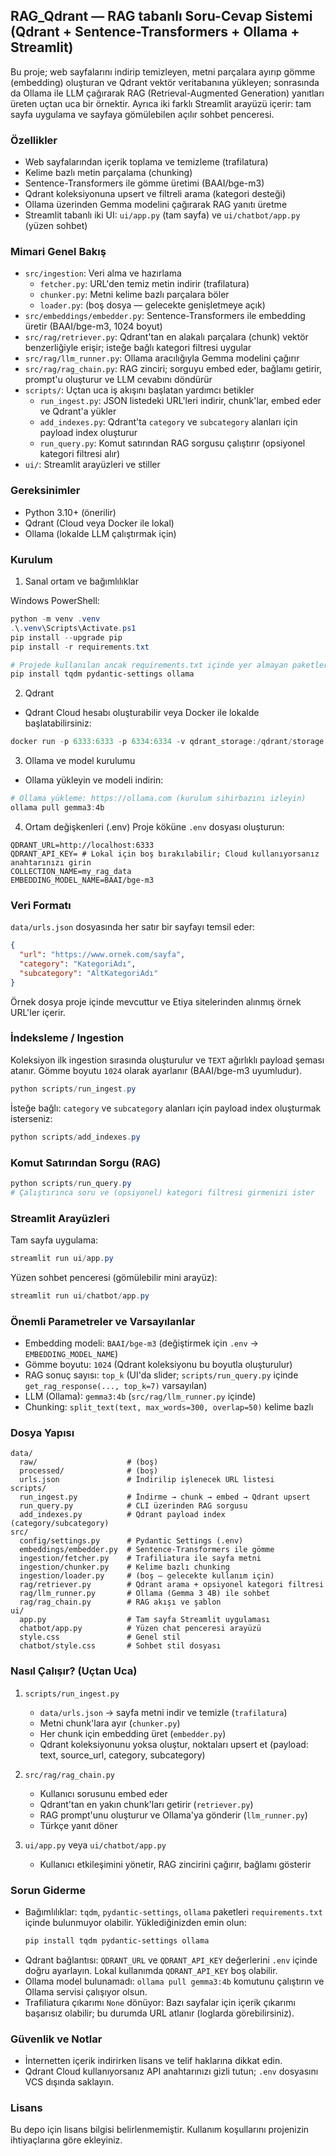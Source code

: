 ## RAG_Qdrant — RAG tabanlı Soru-Cevap Sistemi (Qdrant + Sentence-Transformers + Ollama + Streamlit)

Bu proje; web sayfalarını indirip temizleyen, metni parçalara ayırıp gömme (embedding) oluşturan ve Qdrant vektör veritabanına yükleyen; sonrasında da Ollama ile LLM çağırarak RAG (Retrieval-Augmented Generation) yanıtları üreten uçtan uca bir örnektir. Ayrıca iki farklı Streamlit arayüzü içerir: tam sayfa uygulama ve sayfaya gömülebilen açılır sohbet penceresi.


### Özellikler
- Web sayfalarından içerik toplama ve temizleme (trafilatura)
- Kelime bazlı metin parçalama (chunking)
- Sentence-Transformers ile gömme üretimi (BAAI/bge-m3)
- Qdrant koleksiyonuna upsert ve filtreli arama (kategori desteği)
- Ollama üzerinden Gemma modelini çağırarak RAG yanıtı üretme
- Streamlit tabanlı iki UI: `ui/app.py` (tam sayfa) ve `ui/chatbot/app.py` (yüzen sohbet)


### Mimari Genel Bakış
- `src/ingestion`: Veri alma ve hazırlama
  - `fetcher.py`: URL'den temiz metin indirir (trafilatura)
  - `chunker.py`: Metni kelime bazlı parçalara böler
  - `loader.py`: (boş dosya — gelecekte genişletmeye açık)
- `src/embeddings/embedder.py`: Sentence-Transformers ile embedding üretir (BAAI/bge-m3, 1024 boyut)
- `src/rag/retriever.py`: Qdrant'tan en alakalı parçalara (chunk) vektör benzerliğiyle erişir; isteğe bağlı kategori filtresi uygular
- `src/rag/llm_runner.py`: Ollama aracılığıyla Gemma modelini çağırır
- `src/rag/rag_chain.py`: RAG zinciri; sorguyu embed eder, bağlamı getirir, prompt'u oluşturur ve LLM cevabını döndürür
- `scripts/`: Uçtan uca iş akışını başlatan yardımcı betikler
  - `run_ingest.py`: JSON listedeki URL'leri indirir, chunk'lar, embed eder ve Qdrant'a yükler
  - `add_indexes.py`: Qdrant'ta `category` ve `subcategory` alanları için payload index oluşturur
  - `run_query.py`: Komut satırından RAG sorgusu çalıştırır (opsiyonel kategori filtresi alır)
- `ui/`: Streamlit arayüzleri ve stiller


### Gereksinimler
- Python 3.10+ (önerilir)
- Qdrant (Cloud veya Docker ile lokal)
- Ollama (lokalde LLM çalıştırmak için)


### Kurulum
1) Sanal ortam ve bağımlılıklar

Windows PowerShell:
```powershell
python -m venv .venv
.\.venv\Scripts\Activate.ps1
pip install --upgrade pip
pip install -r requirements.txt

# Projede kullanılan ancak requirements.txt içinde yer almayan paketler:
pip install tqdm pydantic-settings ollama
```

2) Qdrant
- Qdrant Cloud hesabı oluşturabilir veya Docker ile lokalde başlatabilirsiniz:
```powershell
docker run -p 6333:6333 -p 6334:6334 -v qdrant_storage:/qdrant/storage qdrant/qdrant
```

3) Ollama ve model kurulumu
- Ollama yükleyin ve modeli indirin:
```powershell
# Ollama yükleme: https://ollama.com (kurulum sihirbazını izleyin)
ollama pull gemma3:4b
```

4) Ortam değişkenleri (.env)
Proje köküne `.env` dosyası oluşturun:
```dotenv
QDRANT_URL=http://localhost:6333
QDRANT_API_KEY= # Lokal için boş bırakılabilir; Cloud kullanıyorsanız anahtarınızı girin
COLLECTION_NAME=my_rag_data
EMBEDDING_MODEL_NAME=BAAI/bge-m3
```


### Veri Formatı
`data/urls.json` dosyasında her satır bir sayfayı temsil eder:
```json
{
  "url": "https://www.ornek.com/sayfa",
  "category": "KategoriAdı",
  "subcategory": "AltKategoriAdı"
}
```
Örnek dosya proje içinde mevcuttur ve Etiya sitelerinden alınmış örnek URL'ler içerir.


### İndeksleme / Ingestion
Koleksiyon ilk ingestion sırasında oluşturulur ve `TEXT` ağırlıklı payload şeması atanır. Gömme boyutu `1024` olarak ayarlanır (BAAI/bge-m3 uyumludur).

```powershell
python scripts/run_ingest.py
```

İsteğe bağlı: `category` ve `subcategory` alanları için payload index oluşturmak isterseniz:
```powershell
python scripts/add_indexes.py
```


### Komut Satırından Sorgu (RAG)
```powershell
python scripts/run_query.py
# Çalıştırınca soru ve (opsiyonel) kategori filtresi girmenizi ister
```


### Streamlit Arayüzleri
Tam sayfa uygulama:
```powershell
streamlit run ui/app.py
```

Yüzen sohbet penceresi (gömülebilir mini arayüz):
```powershell
streamlit run ui/chatbot/app.py
```


### Önemli Parametreler ve Varsayılanlar
- Embedding modeli: `BAAI/bge-m3` (değiştirmek için `.env` → `EMBEDDING_MODEL_NAME`)
- Gömme boyutu: `1024` (Qdrant koleksiyonu bu boyutla oluşturulur)
- RAG sonuç sayısı: `top_k` (UI'da slider; `scripts/run_query.py` içinde `get_rag_response(..., top_k=7)` varsayılan)
- LLM (Ollama): `gemma3:4b` (`src/rag/llm_runner.py` içinde)
- Chunking: `split_text(text, max_words=300, overlap=50)` kelime bazlı


### Dosya Yapısı
```text
data/
  raw/                    # (boş)
  processed/              # (boş)
  urls.json               # İndirilip işlenecek URL listesi
scripts/
  run_ingest.py           # İndirme → chunk → embed → Qdrant upsert
  run_query.py            # CLI üzerinden RAG sorgusu
  add_indexes.py          # Qdrant payload index (category/subcategory)
src/
  config/settings.py      # Pydantic Settings (.env)
  embeddings/embedder.py  # Sentence-Transformers ile gömme
  ingestion/fetcher.py    # Trafiliatura ile sayfa metni
  ingestion/chunker.py    # Kelime bazlı chunking
  ingestion/loader.py     # (boş — gelecekte kullanım için)
  rag/retriever.py        # Qdrant arama + opsiyonel kategori filtresi
  rag/llm_runner.py       # Ollama (Gemma 3 4B) ile sohbet
  rag/rag_chain.py        # RAG akışı ve şablon
ui/
  app.py                  # Tam sayfa Streamlit uygulaması
  chatbot/app.py          # Yüzen chat penceresi arayüzü
  style.css               # Genel stil
  chatbot/style.css       # Sohbet stil dosyası
```


### Nasıl Çalışır? (Uçtan Uca)
1) `scripts/run_ingest.py`
   - `data/urls.json` → sayfa metni indir ve temizle (`trafilatura`)
   - Metni chunk'lara ayır (`chunker.py`)
   - Her chunk için embedding üret (`embedder.py`)
   - Qdrant koleksiyonunu yoksa oluştur, noktaları upsert et (payload: text, source_url, category, subcategory)

2) `src/rag/rag_chain.py`
   - Kullanıcı sorusunu embed eder
   - Qdrant'tan en yakın chunk'ları getirir (`retriever.py`)
   - RAG prompt'unu oluşturur ve Ollama'ya gönderir (`llm_runner.py`)
   - Türkçe yanıt döner

3) `ui/app.py` veya `ui/chatbot/app.py`
   - Kullanıcı etkileşimini yönetir, RAG zincirini çağırır, bağlamı gösterir


### Sorun Giderme
- Bağımlılıklar: `tqdm`, `pydantic-settings`, `ollama` paketleri `requirements.txt` içinde bulunmuyor olabilir. Yüklediğinizden emin olun:
  ```powershell
  pip install tqdm pydantic-settings ollama
  ```
- Qdrant bağlantısı: `QDRANT_URL` ve `QDRANT_API_KEY` değerlerini `.env` içinde doğru ayarlayın. Lokal kullanımda `QDRANT_API_KEY` boş olabilir.
- Ollama model bulunamadı: `ollama pull gemma3:4b` komutunu çalıştırın ve Ollama servisi çalışıyor olsun.
- Trafiliatura çıkarımı `None` dönüyor: Bazı sayfalar için içerik çıkarımı başarısız olabilir; bu durumda URL atlanır (loglarda görebilirsiniz).


### Güvenlik ve Notlar
- İnternetten içerik indirirken lisans ve telif haklarına dikkat edin.
- Qdrant Cloud kullanıyorsanız API anahtarınızı gizli tutun; `.env` dosyasını VCS dışında saklayın.


### Lisans
Bu depo için lisans bilgisi belirlenmemiştir. Kullanım koşullarını projenizin ihtiyaçlarına göre ekleyiniz.


